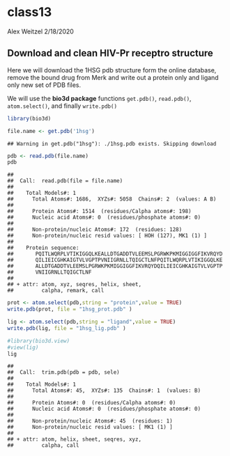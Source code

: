 class13
================
Alex Weitzel
2/18/2020

## Download and clean HIV-Pr receptro structure

Here we will download the 1HSG pdb structure form the online database,
remove the bound drug from Merk and write out a protein only and ligand
only new set of PDB files.

We will use the **bio3d package** functions `get.pdb()`, `read.pdb()`,
`atom.select()`, and finally `write.pdb()`

``` r
library(bio3d)
```

``` r
file.name <- get.pdb('1hsg')
```

    ## Warning in get.pdb("1hsg"): ./1hsg.pdb exists. Skipping download

``` r
pdb <- read.pdb(file.name)
pdb
```

    ## 
    ##  Call:  read.pdb(file = file.name)
    ## 
    ##    Total Models#: 1
    ##      Total Atoms#: 1686,  XYZs#: 5058  Chains#: 2  (values: A B)
    ## 
    ##      Protein Atoms#: 1514  (residues/Calpha atoms#: 198)
    ##      Nucleic acid Atoms#: 0  (residues/phosphate atoms#: 0)
    ## 
    ##      Non-protein/nucleic Atoms#: 172  (residues: 128)
    ##      Non-protein/nucleic resid values: [ HOH (127), MK1 (1) ]
    ## 
    ##    Protein sequence:
    ##       PQITLWQRPLVTIKIGGQLKEALLDTGADDTVLEEMSLPGRWKPKMIGGIGGFIKVRQYD
    ##       QILIEICGHKAIGTVLVGPTPVNIIGRNLLTQIGCTLNFPQITLWQRPLVTIKIGGQLKE
    ##       ALLDTGADDTVLEEMSLPGRWKPKMIGGIGGFIKVRQYDQILIEICGHKAIGTVLVGPTP
    ##       VNIIGRNLLTQIGCTLNF
    ## 
    ## + attr: atom, xyz, seqres, helix, sheet,
    ##         calpha, remark, call

``` r
prot <- atom.select(pdb,string = "protein",value = TRUE)
write.pdb(prot, file = "1hsg_prot.pdb" )

lig <- atom.select(pdb,string = "ligand",value = TRUE)
write.pdb(lig, file = "1hsg_lig.pdb" )
```

``` r
#library(bio3d.view)
#view(lig)
lig
```

    ## 
    ##  Call:  trim.pdb(pdb = pdb, sele)
    ## 
    ##    Total Models#: 1
    ##      Total Atoms#: 45,  XYZs#: 135  Chains#: 1  (values: B)
    ## 
    ##      Protein Atoms#: 0  (residues/Calpha atoms#: 0)
    ##      Nucleic acid Atoms#: 0  (residues/phosphate atoms#: 0)
    ## 
    ##      Non-protein/nucleic Atoms#: 45  (residues: 1)
    ##      Non-protein/nucleic resid values: [ MK1 (1) ]
    ## 
    ## + attr: atom, helix, sheet, seqres, xyz,
    ##         calpha, call
